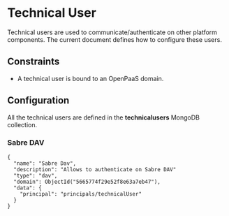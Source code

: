 # Technical User

Technical users are used to communicate/authenticate on other platform components.
The current document defines how to configure these users.

## Constraints

- A technical user is bound to an OpenPaaS domain.

## Configuration

All the technical users are defined in the **technicalusers** MongoDB collection.

### Sabre DAV

```
{
  "name": "Sabre Dav",
  "description": "Allows to authenticate on Sabre DAV"
  "type": "dav",
  "domain": ObjectId("5665774f29e52f8e63a7eb47"),
  "data": {
    "principal": "principals/technicalUser"
  }
}
```
